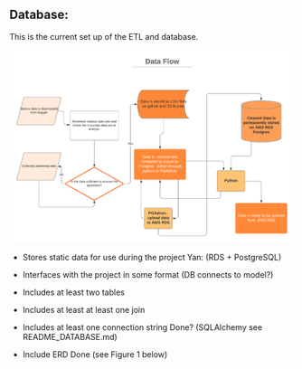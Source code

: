 ## Database:

This is the current set up of the ETL and database.

![data_flow_diagram](https://github.com/jilek/DataBootcampFinalProject/blob/main/Yan/Segment2/screenshots/data_flow_diagram.png)


* Stores static data for use during the project	Yan: (RDS + PostgreSQL)	

* Interfaces with the project in some format (DB connects to model?)

* Includes at least two tables

* Includes at least at least one join

* Includes at least one connection string	Done? (SQLAlchemy see README_DATABASE.md)	

* Include ERD	Done (see Figure 1 below)	




